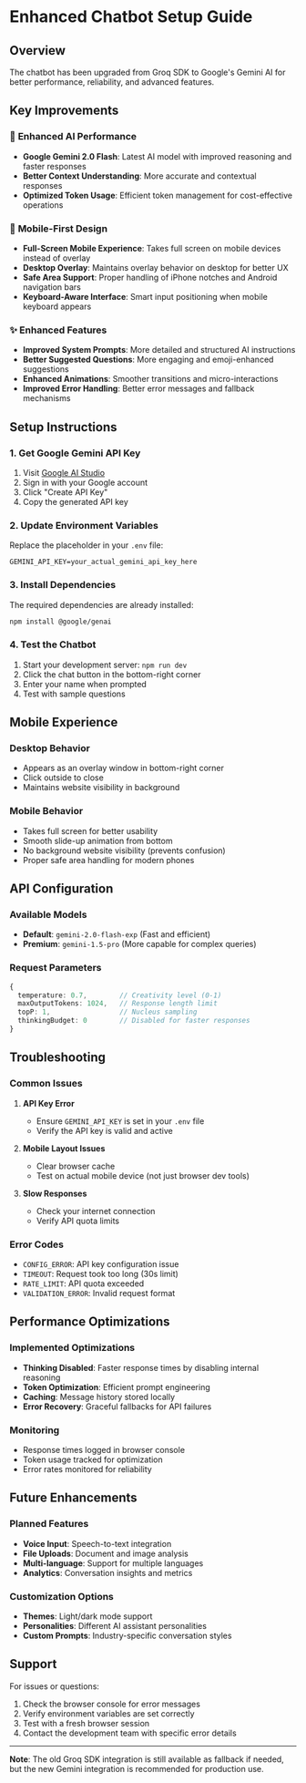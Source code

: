 # Enhanced Chatbot Setup Guide

## Overview
The chatbot has been upgraded from Groq SDK to Google's Gemini AI for better performance, reliability, and advanced features.

## Key Improvements

### 🚀 **Enhanced AI Performance**
- **Google Gemini 2.0 Flash**: Latest AI model with improved reasoning and faster responses
- **Better Context Understanding**: More accurate and contextual responses
- **Optimized Token Usage**: Efficient token management for cost-effective operations

### 📱 **Mobile-First Design**
- **Full-Screen Mobile Experience**: Takes full screen on mobile devices instead of overlay
- **Desktop Overlay**: Maintains overlay behavior on desktop for better UX
- **Safe Area Support**: Proper handling of iPhone notches and Android navigation bars
- **Keyboard-Aware Interface**: Smart input positioning when mobile keyboard appears

### ✨ **Enhanced Features**
- **Improved System Prompts**: More detailed and structured AI instructions
- **Better Suggested Questions**: More engaging and emoji-enhanced suggestions
- **Enhanced Animations**: Smoother transitions and micro-interactions
- **Improved Error Handling**: Better error messages and fallback mechanisms

## Setup Instructions

### 1. Get Google Gemini API Key
1. Visit [Google AI Studio](https://aistudio.google.com/app/apikey)
2. Sign in with your Google account
3. Click "Create API Key"
4. Copy the generated API key

### 2. Update Environment Variables
Replace the placeholder in your `.env` file:
```env
GEMINI_API_KEY=your_actual_gemini_api_key_here
```

### 3. Install Dependencies
The required dependencies are already installed:
```bash
npm install @google/genai
```

### 4. Test the Chatbot
1. Start your development server: `npm run dev`
2. Click the chat button in the bottom-right corner
3. Enter your name when prompted
4. Test with sample questions

## Mobile Experience

### Desktop Behavior
- Appears as an overlay window in bottom-right corner
- Click outside to close
- Maintains website visibility in background

### Mobile Behavior
- Takes full screen for better usability
- Smooth slide-up animation from bottom
- No background website visibility (prevents confusion)
- Proper safe area handling for modern phones

## API Configuration

### Available Models
- **Default**: `gemini-2.0-flash-exp` (Fast and efficient)
- **Premium**: `gemini-1.5-pro` (More capable for complex queries)

### Request Parameters
```typescript
{
  temperature: 0.7,        // Creativity level (0-1)
  maxOutputTokens: 1024,   // Response length limit
  topP: 1,                 // Nucleus sampling
  thinkingBudget: 0        // Disabled for faster responses
}
```

## Troubleshooting

### Common Issues

1. **API Key Error**
   - Ensure `GEMINI_API_KEY` is set in your `.env` file
   - Verify the API key is valid and active

2. **Mobile Layout Issues**
   - Clear browser cache
   - Test on actual mobile device (not just browser dev tools)

3. **Slow Responses**
   - Check your internet connection
   - Verify API quota limits

### Error Codes
- `CONFIG_ERROR`: API key configuration issue
- `TIMEOUT`: Request took too long (30s limit)
- `RATE_LIMIT`: API quota exceeded
- `VALIDATION_ERROR`: Invalid request format

## Performance Optimizations

### Implemented Optimizations
- **Thinking Disabled**: Faster response times by disabling internal reasoning
- **Token Optimization**: Efficient prompt engineering
- **Caching**: Message history stored locally
- **Error Recovery**: Graceful fallbacks for API failures

### Monitoring
- Response times logged in browser console
- Token usage tracked for optimization
- Error rates monitored for reliability

## Future Enhancements

### Planned Features
- **Voice Input**: Speech-to-text integration
- **File Uploads**: Document and image analysis
- **Multi-language**: Support for multiple languages
- **Analytics**: Conversation insights and metrics

### Customization Options
- **Themes**: Light/dark mode support
- **Personalities**: Different AI assistant personalities
- **Custom Prompts**: Industry-specific conversation styles

## Support

For issues or questions:
1. Check the browser console for error messages
2. Verify environment variables are set correctly
3. Test with a fresh browser session
4. Contact the development team with specific error details

---

**Note**: The old Groq SDK integration is still available as fallback if needed, but the new Gemini integration is recommended for production use.